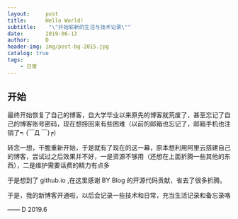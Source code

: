 ```yaml
---
layout:     post
title:      Hello World!
subtitle:    "\"开始崭新的生活与技术记录\""
date:       2019-06-13
author:     D
header-img: img/post-bg-2015.jpg
catalog: true
tags:
    - 日常
---
```


## 开始

最终开始恢复了自己的博客，自大学毕业以来原先的博客就荒废了，甚至忘记了自己的博客账号密码，现在想捞回来有些困难（以前的邮箱也忘记了，邮箱手机也注销了┑(￣Д ￣)┍）

转念一想，干脆重新开始，于是就有了现在的这一幕，原本想利用阿里云搭建自己的博客，尝试过之后效果并不好，一是资源不够用（还想在上面折腾一些其他的东西），二是维护需要话费的精力有点多

于是想到了 github.io ,在这里感谢 BY Blog 的开源代码贡献，省去了很多折腾。

于是，我的新博客开通啦，以后会记录一些技术和日常，充当生活记录和备忘录咯


—— D 2019.6


